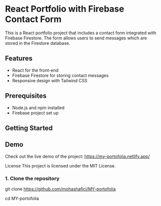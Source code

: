 # React Portfolio with Firebase Contact Form

This is a React portfolio project that includes a contact form integrated with Firebase Firestore. The form allows users to send messages which are stored in the Firestore database.

## Features

- React for the front-end
- Firebase Firestore for storing contact messages
- Responsive design with Tailwind CSS

## Prerequisites

- Node.js and npm installed
- Firebase project set up

## Getting Started

## Demo

Check out the live demo of the project: https://my-portofolia.netlify.app/

License
This project is licensed under the MIT License.

### 1. Clone the repository

git clone https://github.com/mohashafici/MY-portofolia

cd MY-portofolia


